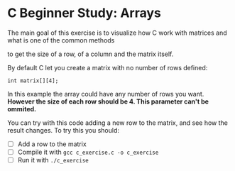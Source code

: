 # C Beginner Study: Arrays

The main goal of this exercise is to visualize how C work with matrices and what is one of the common methods

to get the size of a row, of a column and the matrix itself.

By default C let you create a matrix with no number of rows defined:

```
int matrix[][4];
```

In this example the array could have any number of rows you want. **However the size of each row should be 4. This parameter can't be ommited.**

You can try with this code adding a new row to the matrix, and see how the result changes. To try this you should:

* [ ] Add a row to the matrix
* [ ] Compile it with `gcc c_exercise.c -o c_exercise`
* [ ] Run it with `./c_exercise`
